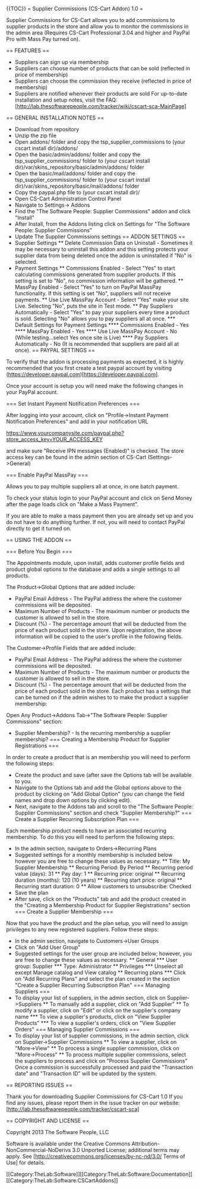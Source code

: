 {{TOC}}
= Supplier Commissions (CS-Cart Addon) 1.0 =

Supplier Commissions for CS-Cart allows you to add commissions to supplier products in the store and allow you to monitor the commissions in the admin area (Requires CS-Cart Professional 3.04 and higher and PayPal Pro with Mass Pay turned on).

== FEATURES ==
* Suppliers can sign up via membership
* Suppliers can choose number of products that can be sold (reflected in price of membership)
* Suppliers can choose the commission they receive (reflected in price of membership)
* Suppliers are notified whenever their products are sold
For up-to-date installation and setup notes, visit the FAQ:
[http://lab.thesoftwarepeople.com/tracker/wiki/cscart-sca-MainPage]

== GENERAL INSTALLATION NOTES ==
* Download from repository
* Unzip the zip file
* Open addons/ folder and copy the tsp_supplier_commissions to (your cscart install dir)/addons/
* Open the basic/admin/addons/ folder and copy the tsp_supplier_commissions/ folder to (your cscart install dir)/var/skins_repository/basic/admin/addons/ folder
* Open the basic/mail/addons/ folder and copy the tsp_supplier_commissions/ folder to (your cscart install dir)/var/skins_repository/basic/mail/addons/ folder
* Copy the paypal.php file to (your cscart install dir)/
* Open CS-Cart Administration Control Panel
* Navigate to Settings-> Addons
* Find the "The Software People: Supplier Commissions" addon and click "Install"
* After Install, from the Addons listing click on Settings for "The Software People: Supplier Commissions"
* Update The Supplier Commissions settings
== ADDON SETTINGS ==
* Supplier Settings
** Delete Commission Data on Uninstall - Sometimes it may be necessary to uninstall this addon and this setting protects your supplier data from being deleted once the addon is uninstalled if "No" is selected.
* Payment Settings
** Commissions Enabled - Select "Yes" to start calculating commissions generated from supplier products. If this setting is set to "No", no commission information will be gathered.
** MassPay Enabled - Select "Yes" to turn on PayPal MassPay functionality. If this setting is set "No", suppliers will not receive payments.
** Use Live MassPay Account - Select "Yes" make your site Live. Selecting "No", puts the site in Test mode.
** Pay Suppliers Automatically - Select "Yes" to pay your suppliers every time a product is sold. Selecting "No" allows you to pay suppliers all at once.
*** Default Settings for Payment Settings
**** Commissions Enabled - Yes
**** MassPay Enabled - Yes
**** Use Live MassPay Account - No (While testing…select Yes once site is Live)
**** Pay Suppliers Automatically - No (It is recommended that suppliers are paid all at once).
== PAYPAL SETTINGS ==

To verify that the addon is processing payments as expected, it is highly recommended that you first create a test paypal account by visiting (https://developer.paypal.com)[https://developer.paypal.com]. 

Once your account is setup you will need make the following changes in your PayPal account.

=== Set Instant Payment Notification Preferences ===

After logging into your account, click on "Profile->Instant Payment Notification Preferences" and add in your notification URL

 https://www.yourcompanysite.com/paypal.php?store_access_key=YOUR_ACCESS_KEY

and make sure "Receive IPN messages (Enabled)" is checked. The store access key can be found in the admin section of CS-Cart (Settings->General)

=== Enable PayPal MassPay ===

Allows you to pay multiple suppliers all at once, in one batch payment. 

To check your status login to your PayPal account and click on Send Money after the page loads click on "Make a Mass Payment". 

If you are able to make a mass payment then you are already set up and you do not have to do anything further. If not, you will need to contact PayPal directly to get it turned on.

== USING THE ADDON ==

=== Before You Begin ===

The Appointments module, upon install, adds customer profile fields and product global options to the database and adds a single settings to all products.

The Product->Global Options that are added include:
* PayPal Email Address - The PayPal address the where the customer commissions will be deposited.
* Maximum Number of Products - The maximum number or products the customer is allowed to sell in the store.
* Discount (%) - The percentage amount that will be deducted from the price of each product sold in the store.
Upon registration, the above information will be copied to the user's profile in the following fields.

The Customer->Profile Fields that are added include:
* PayPal Email Address - The PayPal address the where the customer commissions will be deposited.
* Maximum Number of Products - The maximum number or products the customer is allowed to sell in the store.
* Discount (%) - The percentage amount that will be deducted from the price of each product sold in the store.
Each product  has a settings that can be turned on if the admin wishes to to make the product a supplier membership:

Open Any Product->Addons Tab->"The Software People: Supplier Commissions" section:
* Supplier Membership? - Is the recurring membership a supplier membership?
=== Creating a Membership Product for Supplier Registrations ===

In order to create a product that is an membership you will need to perform the following steps:
* Create the product and save (after save the Options tab will be available to you.
* Navigate to the Options tab and add the Global options above to the product by clicking on "Add Global Option" (you can change the field names and drop down options by clicking edit).
* Next, navigate to the Addons tab and scroll to the "The Software People: Supplier Commissions" section and check "Supplier Membership?"
=== Create a Supplier Recurring Subscription Plan ===

Each membership product needs to have an associated recurring membership. To do this you will need to perform the following steps:
* In the admin section, navigate to Orders->Recurring Plans
* Suggested settings for a monthly membership is included below however you are free to change these values as necessary.
** Title: My Supplier Membership
** Recurring Period: By Period
** Recurring period value (days): 31
** Pay day: 1
** Recurring price: original
** Recurring duration (months): 120 (10 years)
** Recurring start price: original
** Recurring start duration: 0
** Allow customers to unsubscribe: Checked
* Save the plan
* After save, click on the "Products" tab and add the product created in the "Creating a Membership Product for Supplier Registrations" section
=== Create a Supplier Membership ===

Now that you have the product and the plan setup, you will need to assign privileges to any new registered suppliers. Follow these steps:
* In the admin section, navigate to Customers->User Groups
* Click on "Add User Group"
* Suggested settings for the user group are included below; however, you are free to change these values as necessary.
** General
*** User group: Supplier
*** Type: Administrator
** Privileges
*** Unselect all except Manage catalog and View catalog
** Recurring plans
*** Click on "Add Recurring Plans" and select the plan created in the section "Create a Supplier Recurring Subscription Plan" 
=== Managing Suppliers ===
* To display your list of suppliers, in the admin section, click on Supplier->Suppliers
** To manually add a supplier, click on "Add Supplier"
** To modify a supplier, click on "Edit" or click on the supplier's company name
*** To view a supplier's products, click on "View Supplier Products"
*** To view a supplier's orders, click on "View Supplier Orders"
=== Managing Supplier Commissions ===
* To display your list of supplier commissions, in the admin section, click on Supplier->Supplier Commissions
** To view a supplier, click on "More->View"
** To process a single supplier commission, click on "More->Process"
** To process multiple supplier commissions, select the suppliers to process and click on "Process Supplier Commissions"
Once a commission is successfully processed and paid the "Transaction date" and "Transaction ID" will be updated by the system.

== REPORTING ISSUES ==

Thank you for downloading Supplier Commissions for CS-Cart 1.0
If you find any issues, please report them in the issue tracker on our website:
[http://lab.thesoftwarepeople.com/tracker/cscart-sca]

== COPYRIGHT AND LICENSE ==

Copyright 2013 The Software People, LLC

Software is available under the Creative Commons Attribution-NonCommercial-NoDerivs 3.0 Unported License; additional terms may apply. See [http://creativecommons.org/licenses/by-nc-nd/3.0/ Terms of Use] for details.

[[Category:TheLab:Software]][[Category:TheLab:Software:Documentation]][[Category:TheLab:Software:CSCartAddons]]